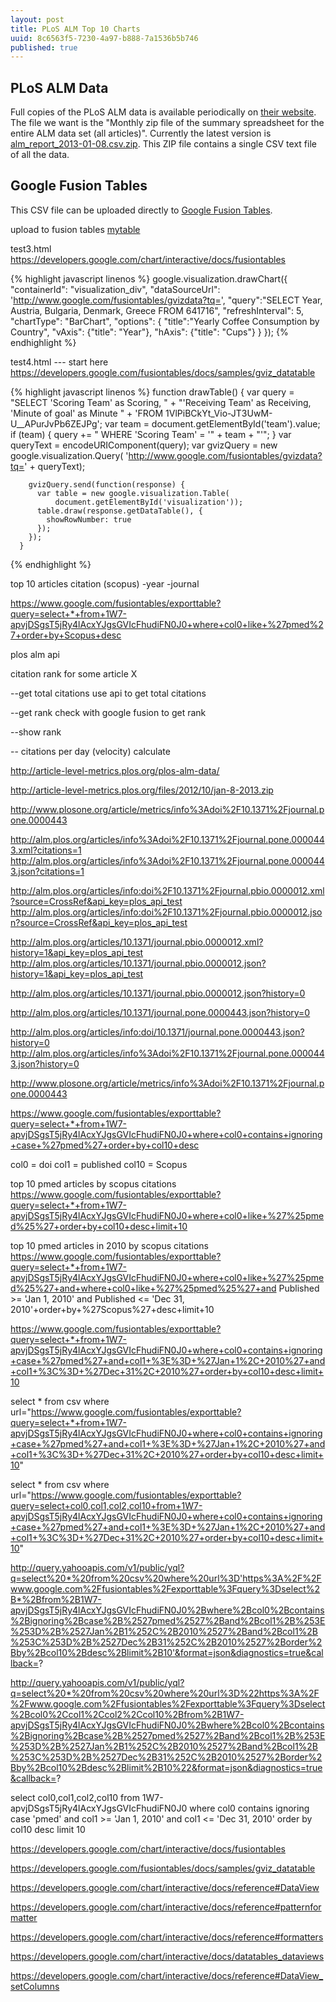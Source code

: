 ```yaml
--- 
layout: post
title: PLoS ALM Top 10 Charts
uuid: 8c6563f5-7230-4a97-b888-7a1536b5b746
published: true
---
```



PLoS ALM Data
---
Full copies of the PLoS ALM data is available periodically on [their website][plosalmdata]. The file we want is the "Monthly zip file of the summary spreadsheet for the entire ALM data set (all articles)". Currently the latest version is [alm_report_2013-01-08.csv.zip][]. This ZIP file contains a single CSV text file of all the data.

[plosalmdata]: http://article-level-metrics.plos.org/plos-alm-data/
[alm_report_2013-01-08.csv.zip]: http://article-level-metrics.plos.org/files/2012/10/alm_report_2013-01-08.csv.zip



Google Fusion Tables
---
This CSV file can be uploaded directly to [Google Fusion Tables][].



[Google Fusion Tables]: http://www.google.com/drive/start/apps.html#fusiontables


upload to fusion tables [mytable][mytable]

[mytable]: https://www.google.com/fusiontables/data?docid=1RvztK1sSqPC4FAfwTeLUeMhQJMjADCsTllEyF-8



test3.html
https://developers.google.com/chart/interactive/docs/fusiontables

{% highlight javascript linenos %}
google.visualization.drawChart({
        "containerId": "visualization_div",
        "dataSourceUrl": 'http://www.google.com/fusiontables/gvizdata?tq=',
        "query":"SELECT Year, Austria, Bulgaria, Denmark, Greece FROM 641716",
        "refreshInterval": 5,
        "chartType": "BarChart",
        "options": {
          "title":"Yearly Coffee Consumption by Country",
          "vAxis": {"title": "Year"},
          "hAxis": {"title": "Cups"}
        }
      });
{% endhighlight %}






test4.html --- start here
https://developers.google.com/fusiontables/docs/samples/gviz_datatable

{% highlight javascript linenos %}
  function drawTable() {
        var query = "SELECT 'Scoring Team' as Scoring, " +
            "'Receiving Team' as Receiving, 'Minute of goal' as Minute " +
            'FROM 1VlPiBCkYt_Vio-JT3UwM-U__APurJvPb6ZEJPg';
        var team = document.getElementById('team').value;
        if (team) {
          query += " WHERE 'Scoring Team' = '" + team + "'";
        }
        var queryText = encodeURIComponent(query);
        var gvizQuery = new google.visualization.Query(
            'http://www.google.com/fusiontables/gvizdata?tq=' + queryText);

        gvizQuery.send(function(response) {
          var table = new google.visualization.Table(
              document.getElementById('visualization'));
          table.draw(response.getDataTable(), {
            showRowNumber: true
          });
        });
      }
{% endhighlight %}





top 10 articles
citation (scopus)
-year
-journal


https://www.google.com/fusiontables/exporttable?query=select+*+from+1W7-apvjDSgsT5jRy4lAcxYJgsGVIcFhudiFN0J0+where+col0+like+%27pmed%27+order+by+Scopus+desc







plos alm api

citation rank for some article X

--get total citations
use api to get total citations


--get rank
check with google fusion to get rank

--show rank

-- citations per day (velocity)
calculate







http://article-level-metrics.plos.org/plos-alm-data/


http://article-level-metrics.plos.org/files/2012/10/jan-8-2013.zip



http://www.plosone.org/article/metrics/info%3Adoi%2F10.1371%2Fjournal.pone.0000443

http://alm.plos.org/articles/info%3Adoi%2F10.1371%2Fjournal.pone.0000443.xml?citations=1
http://alm.plos.org/articles/info%3Adoi%2F10.1371%2Fjournal.pone.0000443.json?citations=1

http://alm.plos.org/articles/info:doi%2F10.1371%2Fjournal.pbio.0000012.xml?source=CrossRef&api_key=plos_api_test
http://alm.plos.org/articles/info:doi%2F10.1371%2Fjournal.pbio.0000012.json?source=CrossRef&api_key=plos_api_test

http://alm.plos.org/articles/10.1371/journal.pbio.0000012.xml?history=1&api_key=plos_api_test
http://alm.plos.org/articles/10.1371/journal.pbio.0000012.json?history=1&api_key=plos_api_test

http://alm.plos.org/articles/10.1371/journal.pbio.0000012.json?history=0


http://alm.plos.org/articles/10.1371/journal.pone.0000443.json?history=0

http://alm.plos.org/articles/info:doi/10.1371/journal.pone.0000443.json?history=0
http://alm.plos.org/articles/info%3Adoi%2F10.1371%2Fjournal.pone.0000443.json?history=0






http://www.plosone.org/article/metrics/info%3Adoi%2F10.1371%2Fjournal.pone.0000443




https://www.google.com/fusiontables/exporttable?query=select+*+from+1W7-apvjDSgsT5jRy4lAcxYJgsGVIcFhudiFN0J0+where+col0+contains+ignoring+case+%27pmed%27+order+by+col10+desc




col0 = doi
col1 = published
col10 = Scopus


top 10 pmed articles by scopus citations
https://www.google.com/fusiontables/exporttable?query=select+*+from+1W7-apvjDSgsT5jRy4lAcxYJgsGVIcFhudiFN0J0+where+col0+like+%27%25pmed%25%27+order+by+col10+desc+limit+10

top 10 pmed articles in 2010 by scopus citations
https://www.google.com/fusiontables/exporttable?query=select+*+from+1W7-apvjDSgsT5jRy4lAcxYJgsGVIcFhudiFN0J0+where+col0+like+%27%25pmed%25%27+and+where+col0+like+%27%25pmed%25%27+and Published >= 'Jan 1, 2010' and Published <= 'Dec 31, 2010'+order+by+%27Scopus%27+desc+limit+10


https://www.google.com/fusiontables/exporttable?query=select+*+from+1W7-apvjDSgsT5jRy4lAcxYJgsGVIcFhudiFN0J0+where+col0+contains+ignoring+case+%27pmed%27+and+col1+%3E%3D+%27Jan+1%2C+2010%27+and+col1+%3C%3D+%27Dec+31%2C+2010%27+order+by+col10+desc+limit+10


select * from csv where url="https://www.google.com/fusiontables/exporttable?query=select+*+from+1W7-apvjDSgsT5jRy4lAcxYJgsGVIcFhudiFN0J0+where+col0+contains+ignoring+case+%27pmed%27+and+col1+%3E%3D+%27Jan+1%2C+2010%27+and+col1+%3C%3D+%27Dec+31%2C+2010%27+order+by+col10+desc+limit+10"

select * from csv where url="https://www.google.com/fusiontables/exporttable?query=select+col0,col1,col2,col10+from+1W7-apvjDSgsT5jRy4lAcxYJgsGVIcFhudiFN0J0+where+col0+contains+ignoring+case+%27pmed%27+and+col1+%3E%3D+%27Jan+1%2C+2010%27+and+col1+%3C%3D+%27Dec+31%2C+2010%27+order+by+col10+desc+limit+10"


http://query.yahooapis.com/v1/public/yql?q=select%20*%20from%20csv%20where%20url%3D'https%3A%2F%2Fwww.google.com%2Ffusiontables%2Fexporttable%3Fquery%3Dselect%2B*%2Bfrom%2B1W7-apvjDSgsT5jRy4lAcxYJgsGVIcFhudiFN0J0%2Bwhere%2Bcol0%2Bcontains%2Bignoring%2Bcase%2B%2527pmed%2527%2Band%2Bcol1%2B%253E%253D%2B%2527Jan%2B1%252C%2B2010%2527%2Band%2Bcol1%2B%253C%253D%2B%2527Dec%2B31%252C%2B2010%2527%2Border%2Bby%2Bcol10%2Bdesc%2Blimit%2B10'&format=json&diagnostics=true&callback=?

http://query.yahooapis.com/v1/public/yql?q=select%20*%20from%20csv%20where%20url%3D%22https%3A%2F%2Fwww.google.com%2Ffusiontables%2Fexporttable%3Fquery%3Dselect%2Bcol0%2Ccol1%2Ccol2%2Ccol10%2Bfrom%2B1W7-apvjDSgsT5jRy4lAcxYJgsGVIcFhudiFN0J0%2Bwhere%2Bcol0%2Bcontains%2Bignoring%2Bcase%2B%2527pmed%2527%2Band%2Bcol1%2B%253E%253D%2B%2527Jan%2B1%252C%2B2010%2527%2Band%2Bcol1%2B%253C%253D%2B%2527Dec%2B31%252C%2B2010%2527%2Border%2Bby%2Bcol10%2Bdesc%2Blimit%2B10%22&format=json&diagnostics=true&callback=?




select col0,col1,col2,col10 from 1W7-apvjDSgsT5jRy4lAcxYJgsGVIcFhudiFN0J0 where col0 contains ignoring case 'pmed' and col1 >= 'Jan 1, 2010' and col1 <= 'Dec 31, 2010' order by col10 desc limit 10






https://developers.google.com/chart/interactive/docs/fusiontables



https://developers.google.com/fusiontables/docs/samples/gviz_datatable


https://developers.google.com/chart/interactive/docs/reference#DataView

https://developers.google.com/chart/interactive/docs/reference#patternformatter

https://developers.google.com/chart/interactive/docs/reference#formatters


https://developers.google.com/chart/interactive/docs/datatables_dataviews

https://developers.google.com/chart/interactive/docs/reference#DataView_setColumns



